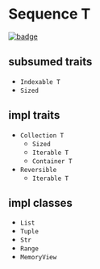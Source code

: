 # Sequence T

[![badge](https://img.shields.io/endpoint.svg?url=https%3A%2F%2Fgezf7g7pd5.execute-api.ap-northeast-1.amazonaws.com%2Fdefault%2Fsource_up_to_date%3Fowner%3Derg-lang%26repos%3Derg%26ref%3Dmain%26path%3Ddoc/EN/API/types/traits/Sequence.md%26commit_hash%3Dc6eb78a44de48735213413b2a28569fdc10466d0)](https://gezf7g7pd5.execute-api.ap-northeast-1.amazonaws.com/default/source_up_to_date?owner=erg-lang&repos=erg&ref=main&path=doc/EN/API/types/traits/Sequence.md&commit_hash=c6eb78a44de48735213413b2a28569fdc10466d0)

## subsumed traits

* `Indexable T`
* `Sized`

## impl traits

* `Collection T`
  * `Sized`
  * `Iterable T`
  * `Container T`
* `Reversible`
  * `Iterable T`

## impl classes

* `List`
* `Tuple`
* `Str`
* `Range`
* `MemoryView`
